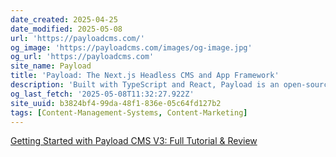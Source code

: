 ```yaml
---
date_created: 2025-04-25
date_modified: 2025-05-08
url: 'https://payloadcms.com/'
og_image: 'https://payloadcms.com/images/og-image.jpg'
og_url: 'https://payloadcms.com'
site_name: Payload
title: 'Payload: The Next.js Headless CMS and App Framework'
description: 'Built with TypeScript and React, Payload is an open-source headless CMS and application framework. Build anything.'
og_last_fetch: '2025-05-08T11:32:27.922Z'
site_uuid: b3824bf4-99da-48f1-836e-05c64fd127b2
tags: [Content-Management-Systems, Content-Marketing]
---
```


[Getting Started with Payload CMS V3: Full Tutorial & Review](https://www.youtube.com/watch?v=j78HfUMIkBQ)
